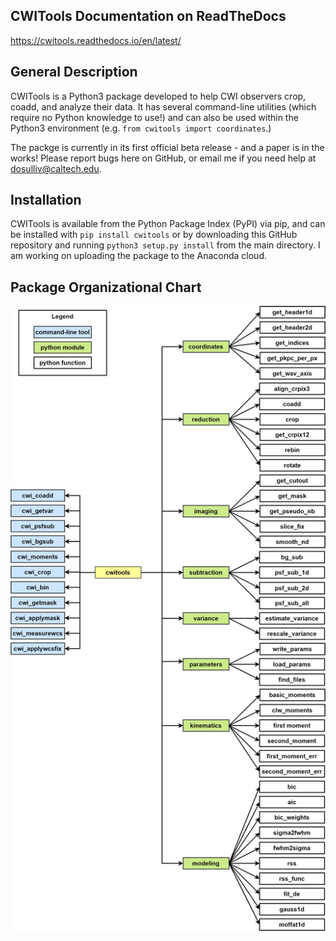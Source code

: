 CWITools Documentation on ReadTheDocs
-------------------------------------
https://cwitools.readthedocs.io/en/latest/

General Description
-------------------
CWITools is a Python3 package developed to help CWI observers crop, coadd, and analyze their data. It has several command-line utilities (which require no Python knowledge to use!) and can also be used within the Python3 environment (e.g. `from cwitools import coordinates`.)

The packge is currently in its first official beta release - and a paper is in the works! Please report bugs here on GitHub, or email me if you need help at dosulliv@caltech.edu.

Installation
------------

CWITools is available from the Python Package Index (PyPI) via pip, and can be installed with `pip install cwitools` or by downloading this GitHub repository and running `python3 setup.py install` from the main directory. I am working on uploading the package to the Anaconda cloud. 

Package Organizational Chart
----------------------------

![CWITools Organizational Chart](https://github.com/dbosul/cwitools/blob/v0.5/cwitools/data/CWITools_Org.png)
